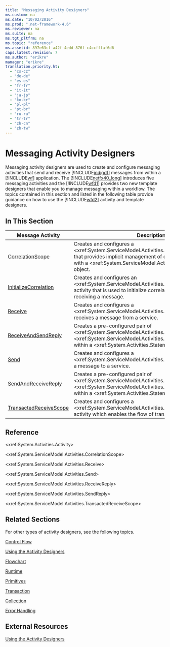 ```yaml
---
title: "Messaging Activity Designers"
ms.custom: na
ms.date: "10/02/2016"
ms.prod: ".net-framework-4.6"
ms.reviewer: na
ms.suite: na
ms.tgt_pltfrm: na
ms.topic: "reference"
ms.assetid: 897e63cf-a42f-4edd-876f-c4ccfffaf6d6
caps.latest.revision: 7
ms.author: "erikre"
manager: "erikre"
translation.priority.ht: 
  - "cs-cz"
  - "de-de"
  - "es-es"
  - "fr-fr"
  - "it-it"
  - "ja-jp"
  - "ko-kr"
  - "pl-pl"
  - "pt-br"
  - "ru-ru"
  - "tr-tr"
  - "zh-cn"
  - "zh-tw"
---
```

# Messaging Activity Designers
Messaging activity designers are used to create and configure messaging activities that send and receive [!INCLUDE[indigo1](../workflowdesigner/includes/indigo1_md.md)] messages from within a [!INCLUDE[wf](../workflowdesigner/includes/wf_md.md)] application. The [!INCLUDE[netfx40_long](../workflowdesigner/includes/netfx40_long_md.md)] introduces five messaging activities and the [!INCLUDE[wfd1](../workflowdesigner/includes/wfd1_md.md)] provides two new template designers that enable you to manage messaging within a workflow. The topics contained in this section and listed in the following table provide guidance on how to use the [!INCLUDE[wfd2](../workflowdesigner/includes/wfd2_md.md)] activity and template designers.  
  
## In This Section  
  
|Message Activity|Description|  
|----------------------|-----------------|  
|[CorrelationScope](../workflowdesigner/correlationscope-activity-designer.md)|Creates and configures a \<xref:System.ServiceModel.Activities.CorrelationScope> activity that provides implicit management of child messaging activities with a \<xref:System.ServiceModel.Activities.CorrelationHandle> object.|  
|[InitializeCorrelation](../workflowdesigner/initializecorrelation-activity-designer.md)|Creates and configures an \<xref:System.ServiceModel.Activities.InitializeCorrelation> activity that is used to initialize correlation without sending or receiving a message.|  
|[Receive](../workflowdesigner/receive-activity-designer.md)|Creates and configures a \<xref:System.ServiceModel.Activities.Receive> activity that receives a message from a service.|  
|[ReceiveAndSendReply](../workflowdesigner/receiveandsendreply-template-designer.md)|Creates a pre-configured pair of \<xref:System.ServiceModel.Activities.Send> and \<xref:System.ServiceModel.Activities.ReceiveReply> activities within a \<xref:System.Activities.Statements.Sequence> activity.|  
|[Send](../workflowdesigner/send-activity-designer.md)|Creates and configures a \<xref:System.ServiceModel.Activities.Send> activity that sends a message to a service.|  
|[SendAndReceiveReply](../workflowdesigner/sendandreceivereply-template-designer.md)|Creates a pre-configured pair of \<xref:System.ServiceModel.Activities.Receive> and \<xref:System.ServiceModel.Activities.SendReply> activities within a \<xref:System.Activities.Statements.Sequence> activity.|  
|[TransactedReceiveScope](../workflowdesigner/transactedreceivescope-activity-designer.md)|Creates and configures a \<xref:System.ServiceModel.Activities.TransactedReceiveScope> activity which enables the flow of transactions into a workflow.|  
  
## Reference  
 \<xref:System.Activities.Activity>  
  
 \<xref:System.ServiceModel.Activities.CorrelationScope>  
  
 \<xref:System.ServiceModel.Activities.Receive>  
  
 \<xref:System.ServiceModel.Activities.Send>  
  
 \<xref:System.ServiceModel.Activities.ReceiveReply>  
  
 \<xref:System.ServiceModel.Activities.SendReply>  
  
 \<xref:System.ServiceModel.Activities.TransactedReceiveScope>  
  
## Related Sections  
 For other types of activity designers, see the following topics.  
  
 [Control Flow](../workflowdesigner/control-flow-activity-designers.md)  
  
 [Using the Activity Designers](../workflowdesigner/using-the-activity-designers.md)  
  
 [Flowchart](../workflowdesigner/flowchart-activity-designers.md)  
  
 [Runtime](../workflowdesigner/runtime-activity-designers.md)  
  
 [Primitives](../workflowdesigner/primitives-activity-designers.md)  
  
 [Transaction](../workflowdesigner/transaction-activity-designers.md)  
  
 [Collection](../workflowdesigner/collection-activity-designers.md)  
  
 [Error Handling](../workflowdesigner/error-handling-activity-designers.md)  
  
## External Resources  
 [Using the Activity Designers](../workflowdesigner/using-the-activity-designers.md)